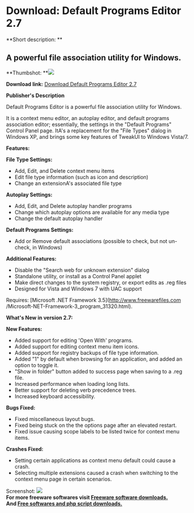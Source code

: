 # Download: Default Programs Editor 2.7

**Short description: **

## A powerful file association utility for Windows.

  
**Thumbshot: **![](http://www.freewarefiles.com/screenshot/dfltprgrmsedtr25_md.jpg)   
  
**Download link:** [Download Default Programs Editor 2.7](http://freesoftwares.boysofts.com/Default-Programs-Editor_program_55010.html)  
  

**Publisher's Description**  
  

Default Programs Editor is a powerful file association utility for Windows.

It is a context menu editor, an autoplay editor, and default programs
association editor; essentially, the settings in the "Default Programs"
Control Panel page. ItA's a replacement for the "File Types" dialog in Windows
XP, and brings some key features of TweakUI to Windows Vista/7.

**Features:**

**File Type Settings:**

  * Add, Edit, and Delete context menu items 
  * Edit file type information (such as icon and description) 
  * Change an extensionA's associated file type 

**Autoplay Settings:**

  * Add, Edit, and Delete autoplay handler programs 
  * Change which autoplay options are available for any media type 
  * Change the default autoplay handler 

**Default Programs Settings:**

  * Add or Remove default associations (possible to check, but not un-check, in Windows) 

**Additional Features:**

  * Disable the "Search web for unknown extension" dialog 
  * Standalone utility, or install as a Control Panel applet 
  * Make direct changes to the system registry, or export edits as .reg files 
  * Designed for Vista and Windows 7 with UAC support 

Requires: [Microsoft .NET Framework 3.5](http://www.freewarefiles.com
/Microsoft-NET-Framework-3_program_31320.html).

**What's New in version 2.7:**

**New Features:**

  * Added support for editing 'Open With' programs. 
  * Added support for editing context menu item icons. 
  * Added support for registry backups of file type information. 
  * Added "1" by default when browsing for an application, and added an option to toggle it. 
  * "Show in folder" button added to success page when saving to a .reg file. 
  * Increased performance when loading long lists. 
  * Better support for deleting verb precedence trees. 
  * Increased keyboard accessibility. 

**Bugs Fixed:**

  * Fixed miscellaneous layout bugs. 
  * Fixed being stuck on the the options page after an elevated restart. 
  * Fixed issue causing scope labels to be listed twice for context menu items. 

**Crashes Fixed:**

  * Setting certain applications as context menu default could cause a crash. 
  * Selecting multiple extensions caused a crash when switching to the context menu page in certain scenarios. 

  
  
Screenshot: ![](http://www.freewarefiles.com/screenshot/dfltprgrmsedtr25.jpg)  
**For more freeware softwares visit [Freeware software downloads.](http://freesoftwares.boysofts.com/)**   
**And [Free softwares and php script downloads.](http://www.boysofts.com/)**

